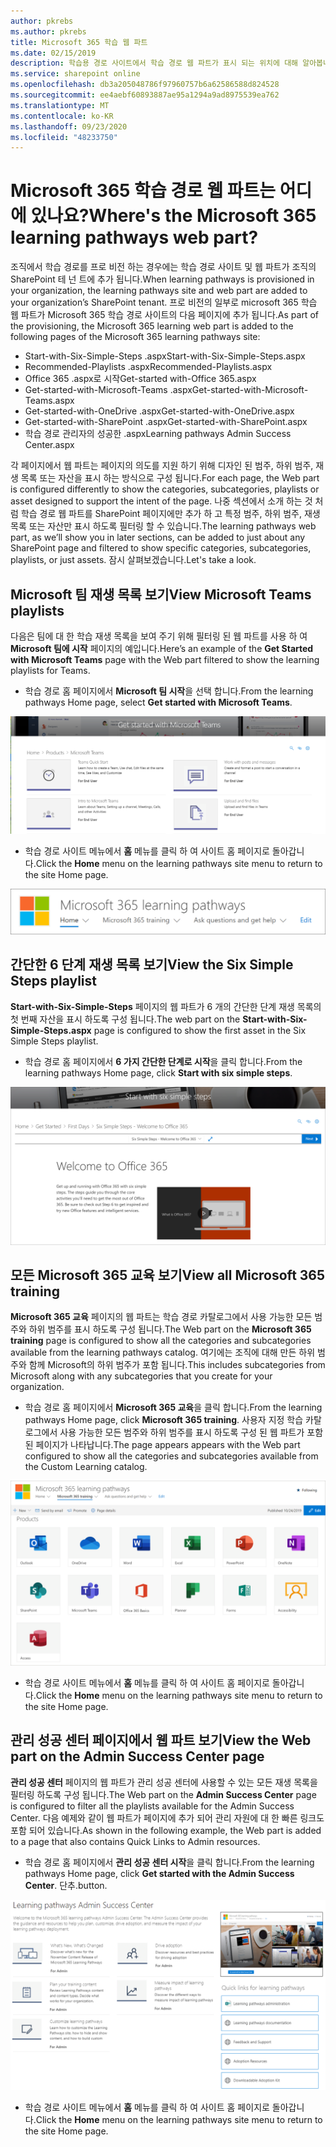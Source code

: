 ```yaml
---
author: pkrebs
ms.author: pkrebs
title: Microsoft 365 학습 웹 파트
ms.date: 02/15/2019
description: 학습용 경로 사이트에서 학습 경로 웹 파트가 표시 되는 위치에 대해 알아봅니다.
ms.service: sharepoint online
ms.openlocfilehash: db3a205048786f97960757b6a62586588d824528
ms.sourcegitcommit: ee4aebf60893887ae95a1294a9ad8975539ea762
ms.translationtype: MT
ms.contentlocale: ko-KR
ms.lasthandoff: 09/23/2020
ms.locfileid: "48233750"
---
```

# <a name="wheres-the-microsoft-365-learning-pathways-web-part"></a><span data-ttu-id="dbb5e-103">Microsoft 365 학습 경로 웹 파트는 어디에 있나요?</span><span class="sxs-lookup"><span data-stu-id="dbb5e-103">Where's the Microsoft 365 learning pathways web part?</span></span> 

<span data-ttu-id="dbb5e-104">조직에서 학습 경로를 프로 비전 하는 경우에는 학습 경로 사이트 및 웹 파트가 조직의 SharePoint 테 넌 트에 추가 됩니다.</span><span class="sxs-lookup"><span data-stu-id="dbb5e-104">When learning pathways is provisioned in your organization, the learning pathways site and web part are added to your organization’s SharePoint tenant.</span></span> <span data-ttu-id="dbb5e-105">프로 비전의 일부로 microsoft 365 학습 웹 파트가 Microsoft 365 학습 경로 사이트의 다음 페이지에 추가 됩니다.</span><span class="sxs-lookup"><span data-stu-id="dbb5e-105">As part of the provisioning, the Microsoft 365 learning web part is added to the following pages of the Microsoft 365 learning pathways site:</span></span>

- <span data-ttu-id="dbb5e-106">Start-with-Six-Simple-Steps .aspx</span><span class="sxs-lookup"><span data-stu-id="dbb5e-106">Start-with-Six-Simple-Steps.aspx</span></span> 
- <span data-ttu-id="dbb5e-107">Recommended-Playlists .aspx</span><span class="sxs-lookup"><span data-stu-id="dbb5e-107">Recommended-Playlists.aspx</span></span>
- <span data-ttu-id="dbb5e-108">Office 365 .aspx로 시작</span><span class="sxs-lookup"><span data-stu-id="dbb5e-108">Get-started with-Office 365.aspx</span></span>
- <span data-ttu-id="dbb5e-109">Get-started-with-Microsoft-Teams .aspx</span><span class="sxs-lookup"><span data-stu-id="dbb5e-109">Get-started-with-Microsoft-Teams.aspx</span></span>
- <span data-ttu-id="dbb5e-110">Get-started-with-OneDrive .aspx</span><span class="sxs-lookup"><span data-stu-id="dbb5e-110">Get-started-with-OneDrive.aspx</span></span>
- <span data-ttu-id="dbb5e-111">Get-started-with-SharePoint .aspx</span><span class="sxs-lookup"><span data-stu-id="dbb5e-111">Get-started-with-SharePoint.aspx</span></span>
- <span data-ttu-id="dbb5e-112">학습 경로 관리자의 성공한 .aspx</span><span class="sxs-lookup"><span data-stu-id="dbb5e-112">Learning pathways Admin Success Center.aspx</span></span>

<span data-ttu-id="dbb5e-113">각 페이지에서 웹 파트는 페이지의 의도를 지원 하기 위해 디자인 된 범주, 하위 범주, 재생 목록 또는 자산을 표시 하는 방식으로 구성 됩니다.</span><span class="sxs-lookup"><span data-stu-id="dbb5e-113">For each page, the Web part is configured differently to show the categories, subcategories, playlists or asset designed to support the intent of the page.</span></span> <span data-ttu-id="dbb5e-114">나중 섹션에서 소개 하는 것 처럼 학습 경로 웹 파트를 SharePoint 페이지에만 추가 하 고 특정 범주, 하위 범주, 재생 목록 또는 자산만 표시 하도록 필터링 할 수 있습니다.</span><span class="sxs-lookup"><span data-stu-id="dbb5e-114">The learning pathways web part, as we’ll show you in later sections, can be added to just about any SharePoint page and filtered to show specific categories, subcategories, playlists, or just assets.</span></span> <span data-ttu-id="dbb5e-115">잠시 살펴보겠습니다.</span><span class="sxs-lookup"><span data-stu-id="dbb5e-115">Let's take a look.</span></span> 

## <a name="view-microsoft-teams-playlists"></a><span data-ttu-id="dbb5e-116">Microsoft 팀 재생 목록 보기</span><span class="sxs-lookup"><span data-stu-id="dbb5e-116">View Microsoft Teams playlists</span></span>

<span data-ttu-id="dbb5e-117">다음은 팀에 대 한 학습 재생 목록을 보여 주기 위해 필터링 된 웹 파트를 사용 하 여 **Microsoft 팀에 시작** 페이지의 예입니다.</span><span class="sxs-lookup"><span data-stu-id="dbb5e-117">Here’s an example of the **Get Started with Microsoft Teams** page with the Web part filtered to show the learning playlists for Teams.</span></span> 

- <span data-ttu-id="dbb5e-118">학습 경로 홈 페이지에서 **Microsoft 팀 시작**을 선택 합니다.</span><span class="sxs-lookup"><span data-stu-id="dbb5e-118">From the learning pathways Home page, select **Get started with Microsoft Teams**.</span></span>

![cg-whereiswp-teams.png](media/cg-whereiswp-teams.png)

- <span data-ttu-id="dbb5e-120">학습 경로 사이트 메뉴에서 **홈** 메뉴를 클릭 하 여 사이트 홈 페이지로 돌아갑니다.</span><span class="sxs-lookup"><span data-stu-id="dbb5e-120">Click the **Home** menu on the learning pathways site menu to return to the site Home page.</span></span>

![cg-homebtnmenu.png](media/cg-homebtnmenu.png)

## <a name="view-the-six-simple-steps-playlist"></a><span data-ttu-id="dbb5e-122">간단한 6 단계 재생 목록 보기</span><span class="sxs-lookup"><span data-stu-id="dbb5e-122">View the Six Simple Steps playlist</span></span>

<span data-ttu-id="dbb5e-123">**Start-with-Six-Simple-Steps** 페이지의 웹 파트가 6 개의 간단한 단계 재생 목록의 첫 번째 자산을 표시 하도록 구성 됩니다.</span><span class="sxs-lookup"><span data-stu-id="dbb5e-123">The web part on the **Start-with-Six-Simple-Steps.aspx** page is configured to show the first asset in the Six Simple Steps playlist.</span></span> 

- <span data-ttu-id="dbb5e-124">학습 경로 홈 페이지에서 **6 가지 간단한 단계로 시작**을 클릭 합니다.</span><span class="sxs-lookup"><span data-stu-id="dbb5e-124">From the learning pathways Home page,  click **Start with six simple steps**.</span></span> 

![cg-whereiswp-six.png](media/cg-whereiswp-six.png)

## <a name="view-all-microsoft-365-training"></a><span data-ttu-id="dbb5e-126">모든 Microsoft 365 교육 보기</span><span class="sxs-lookup"><span data-stu-id="dbb5e-126">View all Microsoft 365 training</span></span>

<span data-ttu-id="dbb5e-127">**Microsoft 365 교육** 페이지의 웹 파트는 학습 경로 카탈로그에서 사용 가능한 모든 범주와 하위 범주를 표시 하도록 구성 됩니다.</span><span class="sxs-lookup"><span data-stu-id="dbb5e-127">The Web part on the **Microsoft 365 training** page is configured to show all the categories and subcategories available from the learning pathways catalog.</span></span> <span data-ttu-id="dbb5e-128">여기에는 조직에 대해 만든 하위 범주와 함께 Microsoft의 하위 범주가 포함 됩니다.</span><span class="sxs-lookup"><span data-stu-id="dbb5e-128">This includes subcategories from Microsoft along with any subcategories that you create for your organization.</span></span>

- <span data-ttu-id="dbb5e-129">학습 경로 홈 페이지에서 **Microsoft 365 교육**을 클릭 합니다.</span><span class="sxs-lookup"><span data-stu-id="dbb5e-129">From the learning pathways Home page, click **Microsoft 365 training**.</span></span> <span data-ttu-id="dbb5e-130">사용자 지정 학습 카탈로그에서 사용 가능한 모든 범주와 하위 범주를 표시 하도록 구성 된 웹 파트가 포함 된 페이지가 나타납니다.</span><span class="sxs-lookup"><span data-stu-id="dbb5e-130">The page appears appears with the Web part configured to show all the categories and subcategories available from the Custom Learning catalog.</span></span>

![cg-whereiswp-o365.png](media/cg-whereiswp-o365.png)

- <span data-ttu-id="dbb5e-132">학습 경로 사이트 메뉴에서 **홈** 메뉴를 클릭 하 여 사이트 홈 페이지로 돌아갑니다.</span><span class="sxs-lookup"><span data-stu-id="dbb5e-132">Click the **Home** menu on the learning pathways site menu to return to the site Home page.</span></span>

## <a name="view-the-web-part-on-the-admin-success-center-page"></a><span data-ttu-id="dbb5e-133">관리 성공 센터 페이지에서 웹 파트 보기</span><span class="sxs-lookup"><span data-stu-id="dbb5e-133">View the Web part on the Admin Success Center page</span></span>

<span data-ttu-id="dbb5e-134">**관리 성공 센터** 페이지의 웹 파트가 관리 성공 센터에 사용할 수 있는 모든 재생 목록을 필터링 하도록 구성 됩니다.</span><span class="sxs-lookup"><span data-stu-id="dbb5e-134">The Web part on the **Admin Success Center** page is configured to filter all the playlists available for the Admin Success Center.</span></span> <span data-ttu-id="dbb5e-135">다음 예제와 같이 웹 파트가 페이지에 추가 되어 관리 자원에 대 한 빠른 링크도 포함 되어 있습니다.</span><span class="sxs-lookup"><span data-stu-id="dbb5e-135">As shown in the following example, the Web part is added to a page that also contains Quick Links to Admin resources.</span></span> 

- <span data-ttu-id="dbb5e-136">학습 경로 홈 페이지에서 **관리 성공 센터 시작**을 클릭 합니다.</span><span class="sxs-lookup"><span data-stu-id="dbb5e-136">From the learning pathways Home page, click **Get started with the Admin Success Center**.</span></span> <span data-ttu-id="dbb5e-137">단추.</span><span class="sxs-lookup"><span data-stu-id="dbb5e-137">button.</span></span> 

![cg-adminsuccesscenterwebpart.png](media/cg-adminsuccesscenterwebpart.png)

- <span data-ttu-id="dbb5e-139">학습 경로 사이트 메뉴에서 **홈** 메뉴를 클릭 하 여 사이트 홈 페이지로 돌아갑니다.</span><span class="sxs-lookup"><span data-stu-id="dbb5e-139">Click the **Home** menu on the learning pathways site menu to return to the site Home page.</span></span>

